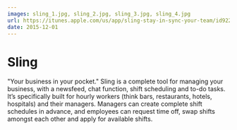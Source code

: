 ```yaml
---
images: sling_1.jpg, sling_2.jpg, sling_3.jpg, sling_4.jpg
url: https://itunes.apple.com/us/app/sling-stay-in-sync-your-team/id922995624?mt=8
date: 2015-12-01
---
```


# Sling
"Your business in your pocket." Sling is a complete tool for managing your business, with a newsfeed, chat function, shift scheduling and to-do tasks. It’s specifically built for hourly workers (think bars, restaurants, hotels, hospitals) and their managers. Managers can create complete shift schedules in advance, and employees can request time off, swap shifts amongst each other and apply for available shifts.
